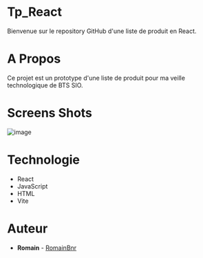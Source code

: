# Tp_React
Bienvenue sur le repository GitHub d'une liste de produit en React. 

# A Propos
Ce projet est un prototype d'une liste de produit pour ma veille technologique de BTS SIO. 

# Screens Shots
![image](https://github.com/RomainBnr/Tp_React/assets/118251884/a14a0a99-1dad-47ec-ab3a-fd408abcde48)

# Technologie
* React
* JavaScript
* HTML
* Vite

# Auteur
* **Romain** - [RomainBnr](https://github.com/RomainBnr)


